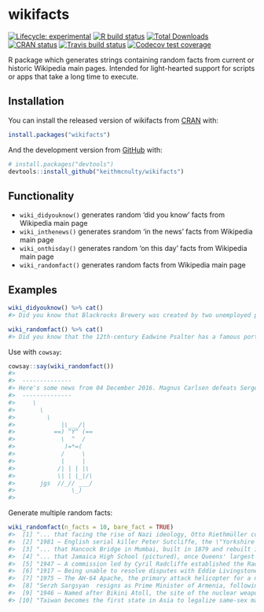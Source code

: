 
<!-- README.md is generated from README.Rmd. Please edit that file -->

# wikifacts

<!-- badges: start -->

[![Lifecycle:
experimental](https://img.shields.io/badge/lifecycle-experimental-orange.svg)](https://www.tidyverse.org/lifecycle/#experimental)
[![R build
status](https://github.com/keithmcnulty/wikifacts/workflows/R-CMD-check/badge.svg)](https://github.com/keithmcnulty/wikifacts/actions)
[![Total
Downloads](http://cranlogs.r-pkg.org/badges/grand-total/wikifacts?color=green)](https://cran.r-project.org/package=wikifacts)
[![CRAN
status](https://www.r-pkg.org/badges/version/wikifacts)](https://CRAN.R-project.org/package=wikifacts)
[![Travis build
status](https://travis-ci.com/keithmcnulty/wikifacts.svg?branch=master)](https://travis-ci.com/keithmcnulty/wikifacts)
[![Codecov test
coverage](https://codecov.io/gh/keithmcnulty/wikifacts/branch/master/graph/badge.svg)](https://codecov.io/gh/keithmcnulty/wikifacts?branch=master)
<!-- badges: end -->

R package which generates strings containing random facts from current
or historic Wikipedia main pages. Intended for light-hearted support for
scripts or apps that take a long time to execute.

## Installation

You can install the released version of wikifacts from
[CRAN](https://CRAN.R-project.org) with:

``` r
install.packages("wikifacts")
```

And the development version from [GitHub](https://github.com/) with:

``` r
# install.packages("devtools")
devtools::install_github("keithmcnulty/wikifacts")
```

## Functionality

  - `wiki_didyouknow()` generates random ‘did you know’ facts from
    Wikipedia main page
  - `wiki_inthenews()` generates srandom ‘in the news’ facts from
    Wikipedia main page
  - `wiki_onthisday()` generates random ‘on this day’ facts from
    Wikipedia main page
  - `wiki_randomfact()` generates random facts from Wikipedia main page

## Examples

``` r
wiki_didyouknow() %>% cat()
#> Did you know that Blackrocks Brewery was created by two unemployed pharmaceutical salesmen? (Courtesy of Wikipedia)
```

``` r
wiki_randomfact() %>% cat()
#> Did you know that the 12th-century Eadwine Psalter has a famous portrait of Eadwine, "prince of scribes" (pictured), and illustrations to the psalms copied from a book then over 300 years old? (Courtesy of Wikipedia)
```

Use with `cowsay`:

``` r
cowsay::say(wiki_randomfact())
#> 
#>  -------------- 
#> Here's some news from 04 December 2016. Magnus Carlsen defeats Sergey Karjakin to retain the World Chess Championship title. (Courtesy of Wikipedia) 
#>  --------------
#>     \
#>       \
#>         \
#>             |\___/|
#>           ==) ^Y^ (==
#>             \  ^  /
#>              )=*=(
#>             /     \
#>             |     |
#>            /| | | |\
#>            \| | |_|/\
#>       jgs  //_// ___/
#>                \_)
#> 
```

Generate multiple random facts:

``` r
wiki_randomfact(n_facts = 10, bare_fact = TRUE)
#>  [1] "... that facing the rise of Nazi ideology, Otto Riethmüller compiled the song \"Sonne der Gerechtigkeit\" for young people from hymns by three authors of two earlier centuries?"                                                        
#>  [2] "1981 – English serial killer Peter Sutcliffe, the \"Yorkshire Ripper\", was arrested in Sheffield, ending one of the largest police investigations in British history."                                                                  
#>  [3] "... that Hancock Bridge in Mumbai, built in 1879 and rebuilt in 1923, was demolished in 2016 to be rebuilt again?"                                                                                                                       
#>  [4] "... that Jamaica High School (pictured), once Queens' largest public high school with 4,613 students, closed in 2014 with a graduating class of only 24 students?"                                                                       
#>  [5] "1947 – A commission led by Cyril Radcliffe established the Radcliffe Line, the border between India and Pakistan after the Partition of India."                                                                                          
#>  [6] "1917 – Being unable to resolve disputes with Eddie Livingstone, owner of the Toronto Blueshirts, the other ice hockey clubs of Canada's National Hockey Association officially agreed to break away and form the National Hockey League."
#>  [7] "1975 – The AH-64 Apache, the primary attack helicopter for a number of countries, made its first flight."                                                                                                                                
#>  [8] "Serzh Sargsyan  resigns as Prime Minister of Armenia, following large-scale protests."                                                                                                                                                   
#>  [9] "1946 – Named after Bikini Atoll, the site of the nuclear weapons test Operation Crossroads in the Marshall Islands, the modern bikini was introduced at a fashion show in Paris."                                                        
#> [10] "Taiwan becomes the first state in Asia to legalize same-sex marriage."
```
